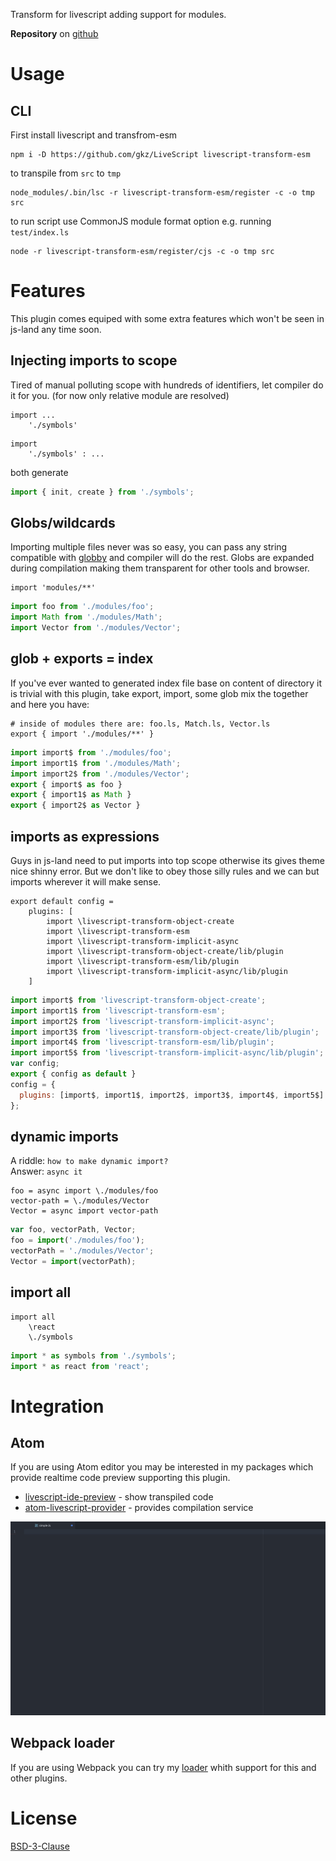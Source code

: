 Transform for livescript adding support for modules.

**Repository** on [github](https://github.com/bartosz-m/livescript-transform-esm)

# Usage

## CLI

First install livescript and transfrom-esm

    npm i -D https://github.com/gkz/LiveScript livescript-transform-esm


to transpile from `src` to `tmp`

    node_modules/.bin/lsc -r livescript-transform-esm/register -c -o tmp src

to run script use CommonJS module format option e.g. running `test/index.ls`

    node -r livescript-transform-esm/register/cjs -c -o tmp src

# Features

This plugin comes equiped with some extra features which won't be seen in js-land any time soon.


## Injecting imports to scope

Tired of manual polluting scope with hundreds of identifiers, let compiler do it for you. 
(for now only relative module are resolved)

```livescript
import ...
    './symbols'
```

```livescript
import 
    './symbols' : ...
```
both generate
```js
import { init, create } from './symbols';

```



## Globs/wildcards
Importing multiple files never was so easy, you can pass any string compatible with [globby](https://www.npmjs.com/package/globby) and compiler will do the rest.
Globs are expanded during compilation making them transparent for other tools and browser.

```livescript
import 'modules/**'
```

```js
import foo from './modules/foo';
import Math from './modules/Math';
import Vector from './modules/Vector';
```

## glob + exports = index
If you've ever wanted to generated index file base on content of directory it is trivial with this plugin, take export, import, some glob mix the together and here you have:

```livescript
# inside of modules there are: foo.ls, Match.ls, Vector.ls
export { import './modules/**' }
```

```js
import import$ from './modules/foo';
import import1$ from './modules/Math';
import import2$ from './modules/Vector';
export { import$ as foo }
export { import1$ as Math }
export { import2$ as Vector }
```

## imports as expressions
Guys in js-land need to put imports into top scope otherwise its gives theme nice shinny error. But we don't like to obey those silly rules and we can but imports wherever it will make sense. 

```livescript
export default config =
    plugins: [
        import \livescript-transform-object-create
        import \livescript-transform-esm
        import \livescript-transform-implicit-async
        import \livescript-transform-object-create/lib/plugin
        import \livescript-transform-esm/lib/plugin
        import \livescript-transform-implicit-async/lib/plugin
    ]
```

```js
import import$ from 'livescript-transform-object-create';
import import1$ from 'livescript-transform-esm';
import import2$ from 'livescript-transform-implicit-async';
import import3$ from 'livescript-transform-object-create/lib/plugin';
import import4$ from 'livescript-transform-esm/lib/plugin';
import import5$ from 'livescript-transform-implicit-async/lib/plugin';
var config;
export { config as default }
config = {
  plugins: [import$, import1$, import2$, import3$, import4$, import5$]
};
```

## dynamic imports
A riddle: `how to make dynamic import?`  
Answer: `async it`


```livescript
foo = async import \./modules/foo
vector-path = \./modules/Vector
Vector = async import vector-path
```

```js
var foo, vectorPath, Vector;
foo = import('./modules/foo');
vectorPath = './modules/Vector';
Vector = import(vectorPath);
```

## import all

```livescript
import all
    \react
    \./symbols
```

```js
import * as symbols from './symbols';
import * as react from 'react';
```


# Integration

## Atom 

If you are using Atom editor you may be interested in my packages which provide realtime code preview supporting this plugin. 

* [livescript-ide-preview](https://atom.io/packages/livescript-ide-preview) - show transpiled code
* [atom-livescript-provider](https://atom.io/packages/atom-livescript-provider) - provides compilation service


![](https://github.com/bartosz-m/livescript-ide-preview/raw/master/doc/assets/screenshot-01.gif)


## Webpack loader

If you are using Webpack you can try my [loader](https://www.npmjs.com/package/livescript-plugin-loader) whith support for this and other plugins.


# License

[BSD-3-Clause](License.md)